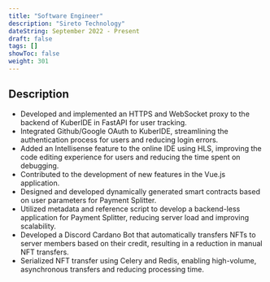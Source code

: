 ```yaml
---
title: "Software Engineer"
description: "Sireto Technology"
dateString: September 2022 - Present
draft: false
tags: []
showToc: false
weight: 301
--- 
```

## Description


- Developed and implemented an HTTPS and WebSocket proxy to the
backend of KuberIDE in FastAPI for user tracking.
- Integrated Github/Google OAuth to KuberIDE, streamlining the
authentication process for users and reducing login errors.
- Added an Intellisense feature to the online IDE using HLS,
improving the code editing experience for users and reducing the
time spent on debugging.
- Contributed to the development of new features in the Vue.js
application.
- Designed and developed dynamically generated smart contracts
based on user parameters for Payment Splitter.
- Utilized metadata and reference script to develop a backend-less
application for Payment Splitter, reducing server load and
improving scalability.
- Developed a Discord Cardano Bot that automatically transfers NFTs
to server members based on their credit, resulting in a reduction in
manual NFT transfers.
- Serialized NFT transfer using Celery and Redis, enabling
high-volume, asynchronous transfers and reducing processing
time.